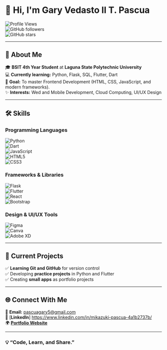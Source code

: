 # 👋 Hi, I'm Gary Vedasto II T. Pascua  

![Profile Views](https://komarev.com/ghpvc/?username=yourusername&color=blue)  
![GitHub followers](https://img.shields.io/github/followers/yourusername?style=social)  
![GitHub stars](https://img.shields.io/github/stars/yourusername?style=social)

---

## 🚀 About Me  
🎓 **BSIT 4th Year Student** at **Laguna State Polytechnic University**  
💻 **Currently learning:** Python, Flask, SQL, Flutter, Dart  
🎯 **Goal:** To master Frontend Development (HTML, CSS, JavaScript, and modern frameworks).  
✨ **Interests:** Wed and Mobile Development, Cloud Computing, UI/UX Design  

---

## 🛠️ Skills  
### **Programming Languages**  
![Python](https://img.shields.io/badge/Python-3776AB?style=for-the-badge&logo=python&logoColor=white)  
![Dart](https://img.shields.io/badge/Dart-0175C2?style=for-the-badge&logo=dart&logoColor=white)  
![JavaScript](https://img.shields.io/badge/JavaScript-F7DF1E?style=for-the-badge&logo=javascript&logoColor=black)  
![HTML5](https://img.shields.io/badge/HTML5-E34F26?style=for-the-badge&logo=html5&logoColor=white)  
![CSS3](https://img.shields.io/badge/CSS3-1572B6?style=for-the-badge&logo=css3&logoColor=white)  

### **Frameworks & Libraries**  
![Flask](https://img.shields.io/badge/Flask-000000?style=for-the-badge&logo=flask&logoColor=white)  
![Flutter](https://img.shields.io/badge/Flutter-02569B?style=for-the-badge&logo=flutter&logoColor=white)  
![React](https://img.shields.io/badge/React-61DAFB?style=for-the-badge&logo=react&logoColor=black)  
![Bootstrap](https://img.shields.io/badge/Bootstrap-7952B3?style=for-the-badge&logo=bootstrap&logoColor=white)  

### **Design & UI/UX Tools**  
![Figma](https://img.shields.io/badge/Figma-F24E1E?style=for-the-badge&logo=figma&logoColor=white)  
![Canva](https://img.shields.io/badge/Canva-00C4CC?style=for-the-badge&logo=canva&logoColor=white)  
![Adobe XD](https://img.shields.io/badge/Adobe%20XD-FF61F6?style=for-the-badge&logo=adobe-xd&logoColor=white)  

---

## 📂 Current Projects  
✅ **Learning Git and GitHub** for version control  
✅ Developing **practice projects** in Python and Flutter  
✅ Creating **small apps** as portfolio projects  

---

## 🌐 Connect With Me  
📧 **Email:** pascuagary5@gmail.com  
💼 [**LinkedIn**] https://www.linkedin.com/in/mikazuki-pascua-4a1b2737b/  
🌍 [**Portfolio Website**](https://sites.google.com/view/gviip/home?authuser=0)  

---

### 💡 “Code, Learn, and Share.”  
